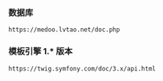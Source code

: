 ### 数据库
```
https://medoo.lvtao.net/doc.php
```

### 模板引擎 1.* 版本
```
https://twig.symfony.com/doc/3.x/api.html
```